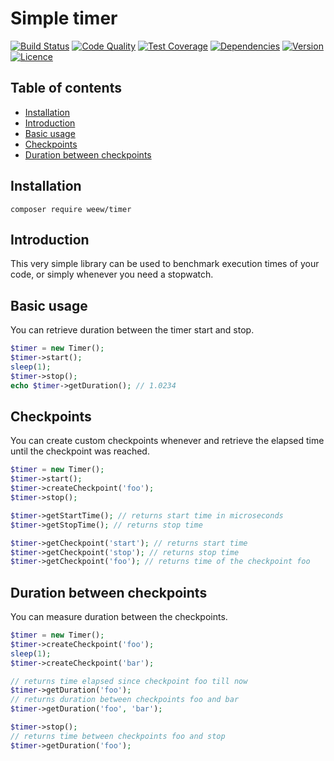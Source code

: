 # Simple timer

[![Build Status](https://img.shields.io/travis/weew/timer.svg)](https://travis-ci.org/weew/timer)
[![Code Quality](https://img.shields.io/scrutinizer/g/weew/timer.svg)](https://scrutinizer-ci.com/g/weew/timer)
[![Test Coverage](https://img.shields.io/coveralls/weew/timer.svg)](https://coveralls.io/github/weew/timer)
[![Dependencies](https://img.shields.io/versioneye/d/php/weew:timer.svg)](https://versioneye.com/php/weew:timer)
[![Version](https://img.shields.io/packagist/v/weew/timer.svg)](https://packagist.org/packages/weew/timer)
[![Licence](https://img.shields.io/packagist/l/weew/timer.svg)](https://packagist.org/packages/weew/timer)

## Table of contents

- [Installation](#installation)
- [Introduction](#introduction)
- [Basic usage](#basic-usage)
- [Checkpoints](#checkpoints)
- [Duration between checkpoints](#duration-between-checkpoints)

## Installation

`composer require weew/timer`

## Introduction

This very simple library can be used to benchmark execution times of your code, or simply whenever you need a stopwatch.

## Basic usage

You can retrieve duration between the timer start and stop.

```php
$timer = new Timer();
$timer->start();
sleep(1);
$timer->stop();
echo $timer->getDuration(); // 1.0234
```

## Checkpoints

You can create custom checkpoints whenever and retrieve the elapsed time until the checkpoint was reached.

```php
$timer = new Timer();
$timer->start();
$timer->createCheckpoint('foo');
$timer->stop();

$timer->getStartTime(); // returns start time in microseconds
$timer->getStopTime(); // returns stop time

$timer->getCheckpoint('start'); // returns start time
$timer->getCheckpoint('stop'); // returns stop time
$timer->getCheckpoint('foo'); // returns time of the checkpoint foo
```

## Duration between checkpoints

You can measure duration between the checkpoints.

```php
$timer = new Timer();
$timer->createCheckpoint('foo');
sleep(1);
$timer->createCheckpoint('bar');

// returns time elapsed since checkpoint foo till now
$timer->getDuration('foo');
// returns duration between checkpoints foo and bar
$timer->getDuration('foo', 'bar');

$timer->stop();
// returns time between checkpoints foo and stop
$timer->getDuration('foo');
```
